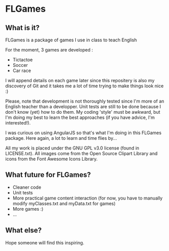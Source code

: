 # FLGames

## What is it?
FLGames is a package of games I use in class to teach English

For the moment, 3 games are developed :
- Tictactoe
- Soccer
- Car race

I will append details on each game later since this repositery is also my discovery of Git and it takes me a lot of time trying to make things look nice :)

Please, note that development is not thoroughly tested since I'm more of an English teacher than a developper. Unit tests are still to be done because I don't know (yet) how to do them. My coding 'style' must be awkward, but I'm doing my best to learn the best approaches (if you have advice, I'm interested!).

I was curious on using AngularJS so that's what I'm doing in this FLGames package. Here again, a lot to learn and time flies by...

All my work is placed under the GNU GPL v3.0 license (found in LICENSE.txt).
All images come from the Open Source Clipart Library and icons from the Font Awesome Icons Library.

## What future for FLGames?

- Cleaner code
- Unit tests
- More practical game content interaction (for now, you have to manually modify myClasses.txt and myData.txt for games)
- More games :)
- ...

## What else?
Hope someone will find this inspiring.
